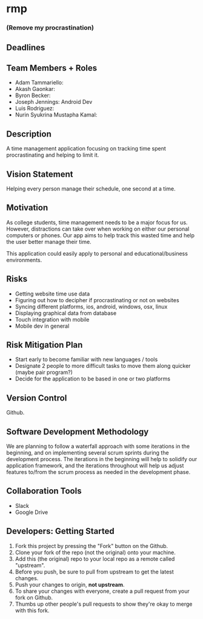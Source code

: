 # rmp
### (Remove my procrastination) ###

## Deadlines ##

## Team Members + Roles ##
- Adam Tammariello:
- Akash Gaonkar:
- Byron Becker:
- Joseph Jennings: Android Dev
- Luis Rodriguez:
- Nurin Syukrina Mustapha Kamal:

## Description ##
A time management application focusing on
tracking time spent procrastinating and
helping to limit it.

## Vision Statement ##
Helping every person manage their schedule, one second at a time.

## Motivation ##
As college students, time management needs to be a major focus for us. However, distractions can take over when working on either our personal computers or phones. Our app aims to help track this wasted time and help the user better manage their time.

This application could easily apply to personal and educational/business environments.

## Risks ##
- Getting website time use data
- Figuring out how to decipher if procrastinating or not on
  websites
- Syncing different platforms, ios, android, windows, osx, linux
- Displaying graphical data from database
- Touch integration with mobile
- Mobile dev in general

## Risk Mitigation Plan ##
- Start early to become familiar with new languages / tools
- Designate 2 people to more difficult tasks to move them along
  quicker (maybe pair program?)
- Decide for the application to be based in one or two platforms

## Version Control ##
  Github.

## Software Development Methodology ##
We are planning to follow a waterfall approach with some iterations in the beginning, and on implementing several
scrum sprints during the development process. The iterations in the beginning will help to solidify our application framework, and the
iterations throughout will help us adjust features to/from the scrum process as needed in the development phase.

## Collaboration Tools ##
- Slack
- Google Drive

## Developers: Getting Started ##
1. Fork this project by pressing the "Fork" button on the Github.
2. Clone your fork of the repo (not the original) onto your machine.
3. Add this (the original) repo to your local repo as a remote called "upstream".
4. Before you push, be sure to pull from upstream to get the latest changes.
5. Push your changes to origin, **not upstream**.
6. To share your changes with everyone, create a pull request from your fork on Github.
7. Thumbs up other people's pull requests to show they're okay to merge with this fork.

